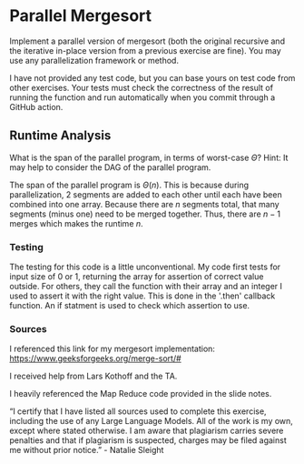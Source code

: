 # Parallel Mergesort

Implement a parallel version of mergesort (both the original recursive and the
iterative in-place version from a previous exercise are fine). You may use any
parallelization framework or method.

I have not provided any test code, but you can base yours on test code from
other exercises. Your tests must check the correctness of the result of running
the function and run automatically when you commit through a GitHub action.

## Runtime Analysis

What is the span of the parallel program, in terms of worst-case $\Theta$? Hint:
It may help to consider the DAG of the parallel program.

The span of the parallel program is $\Theta(n)$. This is because during parallelization, 2 segments are added to each other until each have been combined into one array. Because there are $n$ segments total, that many segments (minus one) need to be merged together. Thus, there are $n-1$ merges which makes the runtime $n$.


### Testing

The testing for this code is a little unconventional. My code first tests for input size of 0 or 1, returning the array for assertion of correct value outside. For others, they call the function with their array and an integer I used to assert it with the right value. This is done in the '.then' callback function. An if statment is used to check which assertion to use.

### Sources

I referenced this link for my mergesort implementation: https://www.geeksforgeeks.org/merge-sort/# 

I received help from Lars Kothoff and the TA.

I heavily referenced the Map Reduce code provided in the slide notes. 

“I certify that I have listed all sources used to complete this exercise, including the use of any Large Language Models. All of the work is my own, except where stated otherwise. I am aware that plagiarism carries severe penalties and that if plagiarism is suspected, charges may be filed against me without prior notice.” - Natalie Sleight
